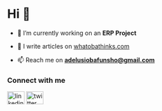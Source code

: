 # Hi 👋

-   🔭 I’m currently working on an **ERP Project**

-   📝 I write articles on [whatobathinks.com](https://whatobathinks.com)

-   📫 Reach me on **adelusiobafunsho@gmail.com**

### Connect with me
<p align="left">
<a href="https://linkedin.com/in/obaadelusi" target="_blank"><img align="center" src="https://raw.githubusercontent.com/rahuldkjain/github-profile-readme-generator/master/src/images/icons/Social/linked-in-alt.svg" alt="linkedin" height="30" width="40" /></a>
<a href="https://twitter.com/obaadelusi" target="_blank"><img align="center" src="https://raw.githubusercontent.com/rahuldkjain/github-profile-readme-generator/master/src/images/icons/Social/twitter.svg" alt="twitter" height="30" width="40" /></a>
</p>